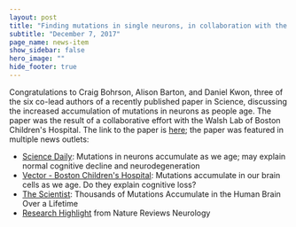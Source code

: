 ```yaml
---
layout: post
title: "Finding mutations in single neurons, in collaboration with the Walsh Lab"
subtitle: "December 7, 2017"
page_name: news-item
show_sidebar: false
hero_image: ""
hide_footer: true
---
```


Congratulations to Craig Bohrson, Alison Barton, and Daniel Kwon, three of the six co-lead authors of a recently published paper in Science, discussing the increased accumulation of mutations in neurons as people age. The paper was the result of a collaborative effort with the Walsh Lab of Boston Children's Hospital. The link to the paper is [here](http://science.sciencemag.org/content/early/2017/12/06/science.aao4426); the paper was featured in multiple news outlets:

- [Science Daily](https://www.sciencedaily.com/releases/2017/12/171207141638.htm): Mutations in neurons accumulate as we age; may explain normal cognitive decline and neurodegeneration
- [Vector - Boston Children's Hospital](https://vector.childrenshospital.org/2017/12/age-related-neuronal-mutations-genosenium/): Mutations accumulate in our brain cells as we age. Do they explain cognitive loss?
- [The Scientist](https://www.the-scientist.com/?articles.view/articleNo/51118/title/Thousands-of-Mutations-Accumulate-in-the-Human-Brain-Over-a-Lifetime/): Thousands of Mutations Accumulate in the Human Brain Over a Lifetime 
- [Research Highlight](https://www.nature.com/articles/nrneurol.2017.181) from Nature Reviews Neurology 